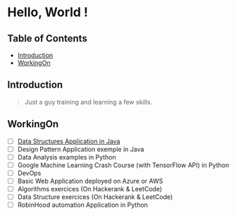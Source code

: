 # Hello, World !

## Table of Contents
* [Introduction](#introduction)
* [WorkingOn](#WorkingOn)
## Introduction
> Just a guy training and learning a few skills.
## WorkingOn
- [ ] [Data Structures Application in Java](https://github.com/DanyOlous/practice-DSA)
- [ ] Design Pattern Application exemple in Java
- [ ] Data Analysis examples in Python
- [ ] Google Machine Learning Crash Course (with TensorFlow API) in Python
- [ ] DevOps 
- [ ] Basic Web Application deployed on Azure or AWS
- [ ] Algorithms exercices (On Hackerank & LeetCode)
- [ ] Data Structure exercices (On Hackerank & LeetCode)
- [ ] RobinHood automation Application in Python
